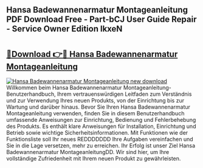 ## Hansa Badewannenarmatur Montageanleitung PDF Download Free - Part-bCJ User Guide Repair - Service Owner Edition lkxeN

# <h2><a href="http://df7atd.blite.top/?on=Hansa+Badewannenarmatur+Montageanleitung">🔗Download 👉🔴 Hansa Badewannenarmatur Montageanleitung</a></h2>

[![Hansa Badewannenarmatur Montageanleitung new download](https://i.imgur.com/lujVjoI.png)](http://df7atd.blite.top/?on=Hansa+Badewannenarmatur+Montageanleitung)
Willkommen beim Hansa Badewannenarmatur Montageanleitung-Benutzerhandbuch, Ihrem vertrauenswürdigen Leitfaden zum Verständnis und zur Verwendung Ihres neuen Produkts, von der Einrichtung bis zur Wartung und darüber hinaus. Bevor Sie Ihren Hansa Badewannenarmatur Montageanleitung verwenden, finden Sie in diesem Benutzerhandbuch umfassende Anweisungen zur Einrichtung, Bedienung und Fehlerbehebung des Produkts. Es enthält klare Anweisungen für Installation, Einrichtung und Betrieb sowie wichtige Sicherheitsinformationen. Mit Funktionen wie der Funktionsliste soll Ihr neues REDDDDDDD Ihre Aufgaben vereinfachen und Sie in die Lage versetzen, mehr zu erreichen. Ihr Erfolg ist unser Ziel Hansa Badewannenarmatur MontageanleitungDD. Wir sind hier, um Ihre vollständige Zufriedenheit mit Ihrem neuen Produkt zu gewährleisten.
